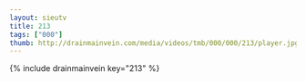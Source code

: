 ```yaml
--- 
layout: sieutv
title: 213
tags: ["000"]
thumb: http://drainmainvein.com/media/videos/tmb/000/000/213/player.jpg
---
```

{% include drainmainvein key="213" %} 
